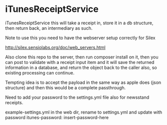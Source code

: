 iTunesReceiptService
====================

iTunesReceiptService this will take a receipt in, store it in a db structure, then return back, an intermediary as such.

Note to use this you need to have the webserver setup correctly for Silex

http://silex.sensiolabs.org/doc/web_servers.html

Also clone this repo to the server, then run composer install on it, then you can post to validate with a receipt input item and it will save the returned information in a database, and return the object back to the caller also, so existing processing can continue.

Tempting idea is to accept the payload in the same way as apple does (json structure) and then this would be a complete passthrough.

Need to add your password to the settings.yml file also for newsstand receipts.

example-settings.yml in the web dir, rename to settings.yml and update with password
itunes-password: insert-password-here
